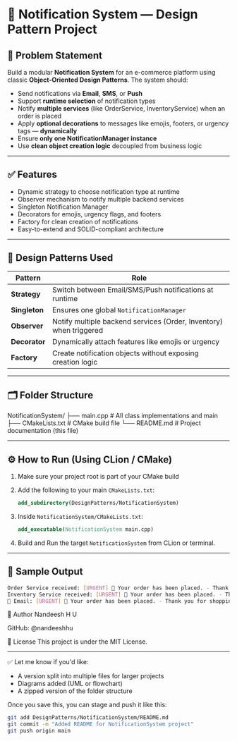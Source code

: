 # 📢 Notification System — Design Pattern Project

## 📌 Problem Statement

Build a modular **Notification System** for an e-commerce platform using classic **Object-Oriented Design Patterns**. The system should:

- Send notifications via **Email**, **SMS**, or **Push**
- Support **runtime selection** of notification types
- Notify **multiple services** (like OrderService, InventoryService) when an order is placed
- Apply **optional decorations** to messages like emojis, footers, or urgency tags — **dynamically**
- Ensure **only one NotificationManager instance**
- Use **clean object creation logic** decoupled from business logic

---

## ✅ Features

- Dynamic strategy to choose notification type at runtime
- Observer mechanism to notify multiple backend services
- Singleton Notification Manager
- Decorators for emojis, urgency flags, and footers
- Factory for clean creation of notifications
- Easy-to-extend and SOLID-compliant architecture

---

## 🧠 Design Patterns Used

| Pattern      | Role                                                                 |
|--------------|----------------------------------------------------------------------|
| **Strategy** | Switch between Email/SMS/Push notifications at runtime               |
| **Singleton**| Ensures one global `NotificationManager`                             |
| **Observer** | Notify multiple backend services (Order, Inventory) when triggered   |
| **Decorator**| Dynamically attach features like emojis or urgency                   |
| **Factory**  | Create notification objects without exposing creation logic          |

---

## 🗂️ Folder Structure

NotificationSystem/
├── main.cpp # All class implementations and main
├── CMakeLists.txt # CMake build file
└── README.md # Project documentation (this file)


---

## ⚙️ How to Run (Using CLion / CMake)

1. Make sure your project root is part of your CMake build
2. Add the following to your main `CMakeLists.txt`:

    ```cmake
    add_subdirectory(DesignPatterns/NotificationSystem)
    ```

3. Inside `NotificationSystem/CMakeLists.txt`:

    ```cmake
    add_executable(NotificationSystem main.cpp)
    ```

4. Build and Run the target `NotificationSystem` from CLion or terminal.

---

## 🧪 Sample Output

```bash
Order Service received: [URGENT] 🎉 Your order has been placed. - Thank you for shopping!
Inventory Service received: [URGENT] 🎉 Your order has been placed. - Thank you for shopping!
📧 Email: [URGENT] 🎉 Your order has been placed. - Thank you for shopping!
```

🙌 Author
Nandeesh H U

GitHub: @nandeeshhu

📝 License
This project is under the MIT License.

---

✅ Let me know if you'd like:

- A version split into multiple files for larger projects  
- Diagrams added (UML or flowchart)  
- A zipped version of the folder structure  

Once you save this, you can stage and push it like this:

```bash
git add DesignPatterns/NotificationSystem/README.md
git commit -m "Added README for NotificationSystem project"
git push origin main

